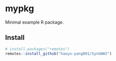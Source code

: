 # mypkg

Minimal example R package.

## Install

```r
# install.packages("remotes")
remotes::install_github("haoyu-yang001/SynGWAS")
